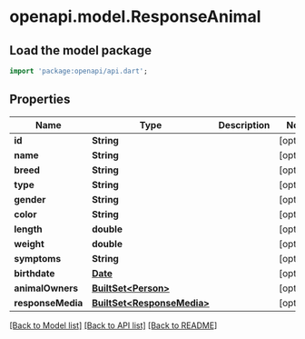 # openapi.model.ResponseAnimal

## Load the model package
```dart
import 'package:openapi/api.dart';
```

## Properties
Name | Type | Description | Notes
------------ | ------------- | ------------- | -------------
**id** | **String** |  | [optional] 
**name** | **String** |  | [optional] 
**breed** | **String** |  | [optional] 
**type** | **String** |  | [optional] 
**gender** | **String** |  | [optional] 
**color** | **String** |  | [optional] 
**length** | **double** |  | [optional] 
**weight** | **double** |  | [optional] 
**symptoms** | **String** |  | [optional] 
**birthdate** | [**Date**](Date.md) |  | [optional] 
**animalOwners** | [**BuiltSet&lt;Person&gt;**](Person.md) |  | [optional] 
**responseMedia** | [**BuiltSet&lt;ResponseMedia&gt;**](ResponseMedia.md) |  | [optional] 

[[Back to Model list]](../README.md#documentation-for-models) [[Back to API list]](../README.md#documentation-for-api-endpoints) [[Back to README]](../README.md)


